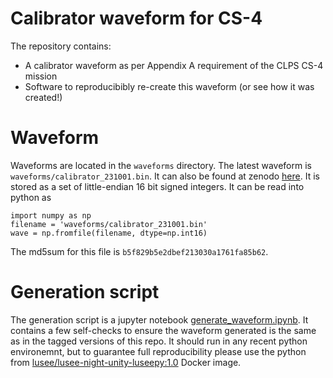 # Calibrator waveform for CS-4

The repository contains:
 * A calibrator waveform as per Appendix A requirement of the CLPS CS-4 mission
 * Software to reproducibibly re-create this waveform (or see how it was created!)

# Waveform

Waveforms are located in the `waveforms` directory. The latest waveform is `waveforms/calibrator_231001.bin`.
It can also be found at zenodo [here](https://zenodo.org/record/).
It is stored as a set of little-endian 16 bit signed integers. It can be read into python as
```
import numpy as np
filename = 'waveforms/calibrator_231001.bin'
wave = np.fromfile(filename, dtype=np.int16)
```
The md5sum for this file is `b5f829b5e2dbef213030a1761fa85b62`.

# Generation script

The generation script is a jupyter notebook [generate_waveform.ipynb](./generate_waveform.ipynb). It contains a few self-checks to ensure the waveform generated is the same as in the tagged versions of this repo. 
It should run in any recent python environemnt, but to guarantee full reproducibility please use the python from [lusee/lusee-night-unity-luseepy:1.0](https://hub.docker.com/layers/lusee/lusee-night-unity-luseepy/1.0/images/sha256-a9fb9b47e1f300025995fc35c917ba865725285fa52a61c58920540a25439559?context=explore) Docker image.

